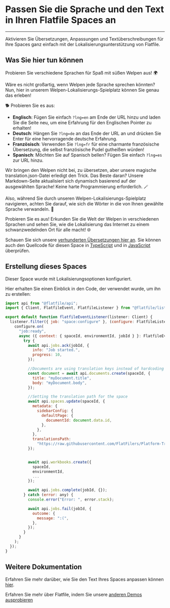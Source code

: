 # Passen Sie die Sprache und den Text in Ihren Flatfile Spaces an

---

Aktivieren Sie Übersetzungen, Anpassungen und Textüberschreibungen für Ihre Spaces ganz einfach mit der Lokalisierungsunterstützung von Flatfile.

## Was Sie hier tun können

Probieren Sie verschiedene Sprachen für Spaß mit süßen Welpen aus! 🌍

Wäre es nicht großartig, wenn Welpen jede Sprache sprechen könnten? Nun, hier in unserem Welpen-Lokalisierungs-Spielplatz können Sie genau das erleben!

🐕 Probieren Sie es aus:

- **Englisch**: Fügen Sie einfach `?lng=en` am Ende der URL hinzu und laden Sie die Seite neu, um eine Erfahrung für den Englischen Pointer zu erhalten!
- **Deutsch**: Hängen Sie `?lng=de` an das Ende der URL an und drücken Sie Enter für eine hervorragende deutsche Erfahrung.
- **Französisch**: Verwenden Sie `?lng=fr` für eine charmante französische Übersetzung, die selbst französische Pudel gutheißen würden!
- **Spanisch**: Möchten Sie auf Spanisch bellen? Fügen Sie einfach `?lng=es` zur URL hinzu.

Wir bringen den Welpen nicht bei, zu übersetzen, aber unsere magische translation.json-Datei erledigt den Trick. Das Beste daran? Unsere Markdown-Seite aktualisiert sich dynamisch basierend auf der ausgewählten Sprache! Keine harte Programmierung erforderlich. 🪄

Also, während Sie durch unseren Welpen-Lokalisierungs-Spielplatz navigieren, achten Sie darauf, wie sich die Wörter in die von Ihnen gewählte Sprache verwandeln. 🌟

Probieren Sie es aus! Erkunden Sie die Welt der Welpen in verschiedenen Sprachen und sehen Sie, wie die Lokalisierung das Internet zu einem schwanzwedelnden Ort für alle macht! 🌐

Schauen Sie sich unsere [verhunderten Übersetzungen hier an](https://github.com/FlatFilers/Platform-Translations/blob/kitchen-sink/locales/en/translation.json). Sie können auch den Quellcode für diesen Space in [TypeScript](https://github.com/FlatFilers/flatfile-docs-kitchen-sink/blob/main/typescript/localization/index.ts) und in [JavaScript](https://github.com/FlatFilers/flatfile-docs-kitchen-sink/blob/main/javascript/localization/index.js) überprüfen.

## Erstellung dieses Spaces

Dieser Space wurde mit Lokalisierungsoptionen konfiguriert.

Hier erhalten Sie einen Einblick in den Code, der verwendet wurde, um ihn zu erstellen:

```jsx
import api from "@flatfile/api";
import { Client, FlatfileEvent, FlatfileListener } from "@flatfile/listener";

export default function flatfileEventListener(listener: Client) {
  listener.filter({ job: "space:configure" }, (configure: FlatfileListener) => {
    configure.on(
      "job:ready",
      async ({ context: { spaceId, environmentId, jobId } }: FlatfileEvent) => {
        try {
          await api.jobs.ack(jobId, {
            info: "Job started.",
            progress: 10,
          });

          //Documents are using translation keys instead of hardcoding strings
          const document = await api.documents.create(spaceId, {
            title: "myDocument.title",
            body: "myDocument.body",
          });

          //Setting the translation path for the space
          await api.spaces.update(spaceId, {
            metadata: {
              sidebarConfig: {
                defaultPage: {
                  documentId: document.data.id,
                },
              },
            },
            translationsPath:
              "https://raw.githubusercontent.com/FlatFilers/Platform-Translations/kitchen-sink/locales/en/translation.json",
          });


          await api.workbooks.create({
            spaceId,
            environmentId,
            ...
          });

          await api.jobs.complete(jobId, {});
        } catch (error: any) {
          console.error("Error: ", error.stack);

          await api.jobs.fail(jobId, {
            outcome: {
              message: ":(",
            },
          });
        }
      }
    );
  });
}
```

## Weitere Dokumentation

Erfahren Sie mehr darüber, wie Sie den Text Ihres Spaces anpassen können [hier](https://flatfile.com/docs/guides/localization).

Erfahren Sie mehr über Flatfile, indem Sie unsere [anderen Demos ausprobieren](https://platform.flatfile.com/getting-started)

